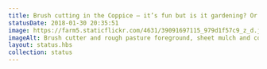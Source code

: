 ```yaml
---
title: Brush cutting in the Coppice – it’s fun but is it gardening? Or forestry? Perhaps forest gardening?!
statusDate: 2018-01-30 20:35:51
image: https://farm5.staticflickr.com/4631/39091697115_979d1f57c9_z_d.jpg
imageAlt: Brush cutter and rough pasture foreground, sheet mulch and coppice background, trees on horizon
layout: status.hbs
collection: status
---
```

